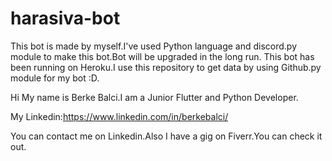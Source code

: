 # harasiva-bot

This bot is made by myself.I've used Python language and discord.py module to make this bot.Bot will be upgraded in the long run.
This bot has been running on Heroku.I use this repository to get data by using Github.py module for my bot :D.

Hi My name is Berke Balci.I am a Junior Flutter and Python Developer.

My Linkedin:https://www.linkedin.com/in/berkebalci/

You can contact me on Linkedin.Also I have a gig on Fiverr.You can check it out.
